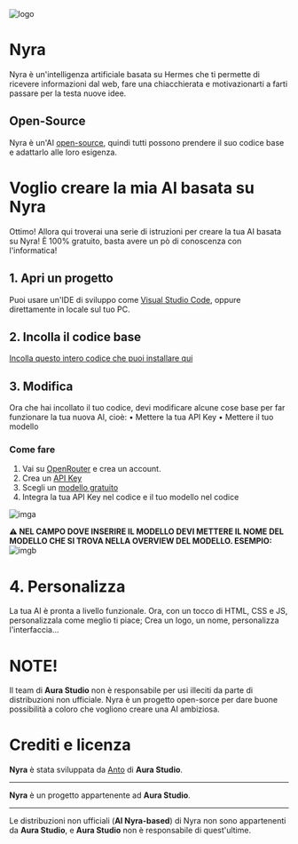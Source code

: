 <img src="https://cdn.discordapp.com/attachments/1236018798717571174/1370686108882702356/nyra_logo_nobg.png?ex=6820666a&is=681f14ea&hm=5b9eb87740238393ceeae6e72ea3fd06ad57241c08574a2584eae71371e6800c&" alt="logo">

# Nyra
Nyra è un'intelligenza artificiale basata su Hermes che ti permette di ricevere informazioni dal web, fare una chiacchierata e motivazionarti a farti passare per la testa nuove idee.

## Open-Source
Nyra è un'AI <a href="https://it.m.wikipedia.org/wiki/Open_source">open-source</a>, quindi tutti possono prendere il suo codice base e adattarlo alle loro esigenza.

# Voglio creare la mia AI basata su Nyra
Ottimo! Allora qui troverai una serie di istruzioni per creare la tua AI basata su Nyra! È 100% gratuito, basta avere un pò di conoscenza con l'informatica!

## 1. Apri un progetto
Puoi usare un'IDE di sviluppo come <a href="https://code.visualstudio.com/">Visual Studio Code</a>, oppure direttamente in locale sul tuo PC.

## 2. Incolla il codice base
<a href="https://github.com/madebyanto/nyra/releases/download/nyraaltopensource/nyra_alt_code.txt">Incolla questo intero codice che puoi installare qui</a>

## 3. Modifica
Ora che hai incollato il tuo codice, devi modificare alcune cose base per far funzionare la tua nuova AI, cioè:
• Mettere la tua API Key
• Mettere il tuo modello

### Come fare
1. Vai su <a href="openrouter.ai">OpenRouter</a> e crea un account.
2. Crea un <a href="openrouter.ai/settings/keys">API Key</a>
3. Scegli un <a href="https://openrouter.ai/models?max_price=0">modello gratuito</a> 
4. Integra la tua API Key nel codice e il tuo modello nel codice
<img src="https://cdn.discordapp.com/attachments/1236018798717571174/1370865278182883328/Screenshot_20250510_224832_Samsung_Notes.jpg?ex=68210d47&is=681fbbc7&hm=f5d82abcd27464a3c8eedeb9cba6a354b245c6a5cfa25f4fdcee1c29fd751221&" alt="imga">

<rh>

**⚠️ NEL CAMPO DOVE INSERIRE IL MODELLO DEVI METTERE IL NOME DEL MODELLO CHE SI TROVA NELLA OVERVIEW DEL MODELLO.
ESEMPIO:**
<img src="https://cdn.discordapp.com/attachments/1236018798717571174/1370865960541491383/Screenshot_20250510_225106_Chrome.jpg?ex=68210dea&is=681fbc6a&hm=f092bc6f853982c00eeb1170dbe1197c6e83a01b1e9b79b10b37deb729fe853c&" alt="imgb">

# 4. Personalizza
La tua AI è pronta a livello funzionale. Ora, con un tocco di HTML, CSS e JS, personalizzala come meglio ti piace;
Crea un logo, un nome, personalizza l'interfaccia...

# NOTE!
Il team di **Aura Studio** non è responsabile per usi illeciti da parte di distribuzioni non ufficiale. Nyra è un progetto open-sorce per dare buone possibilità a coloro che vogliono creare una AI ambiziosa.

# Crediti e licenza
**Nyra** è stata sviluppata da <a href="github.com/madebyanto">Anto</a> di **Aura Studio**.

<hr>

**Nyra** è un progetto appartenente ad **Aura Studio**.

<hr>

Le distribuzioni non ufficiali  (**AI Nyra-based**) di Nyra non sono appartenenti da **Aura Studio**, e **Aura Studio** non è responsabile di quest'ultime.
